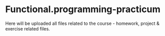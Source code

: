 # Functional.programming-practicum
Here will be uploaded all files related to the course - homework, project & exercise related files. 
